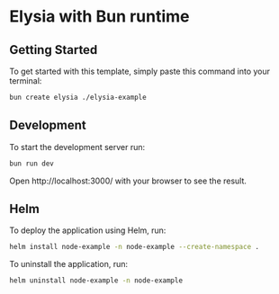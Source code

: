 # Elysia with Bun runtime

## Getting Started
To get started with this template, simply paste this command into your terminal:
```bash
bun create elysia ./elysia-example
```

## Development
To start the development server run:
```bash
bun run dev
```

Open http://localhost:3000/ with your browser to see the result.

## Helm
To deploy the application using Helm, run:
```bash
helm install node-example -n node-example --create-namespace .
```

To uninstall the application, run:
```bash
helm uninstall node-example -n node-example
```
